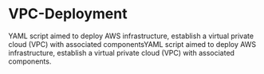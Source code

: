 # VPC-Deployment
YAML script aimed to deploy AWS infrastructure, establish a virtual private cloud (VPC) with associated componentsYAML script aimed to deploy AWS infrastructure, establish a virtual private cloud (VPC) with associated components.
